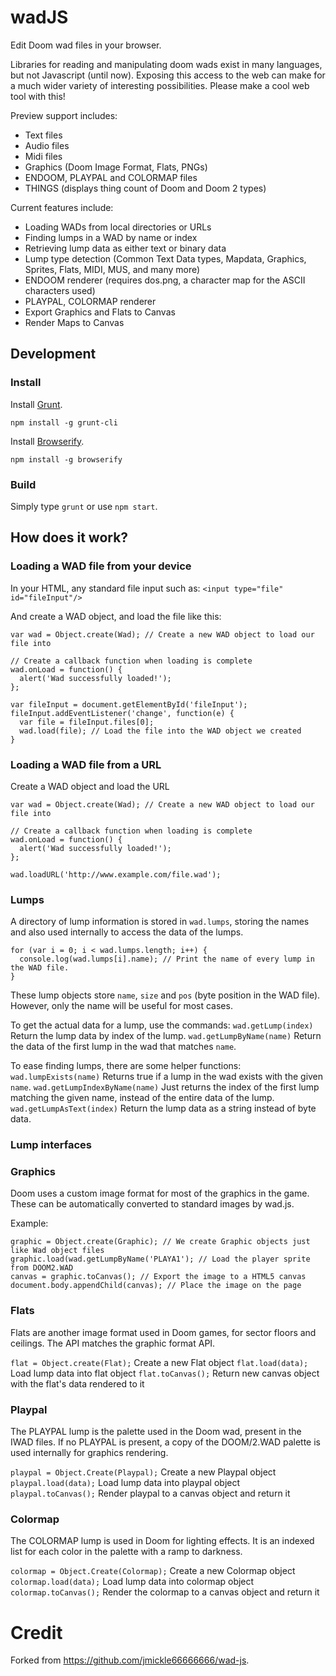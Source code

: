 # wadJS

Edit Doom wad files in your browser.

Libraries for reading and manipulating doom wads exist in many languages, but not Javascript (until now). Exposing this access to the web can make for a much wider variety of interesting possibilities. Please make a cool web tool with this!


Preview support includes:
* Text files
* Audio files
* Midi files
* Graphics (Doom Image Format, Flats, PNGs)
* ENDOOM, PLAYPAL and COLORMAP files
* THINGS (displays thing count of Doom and Doom 2 types)

Current features include:
* Loading WADs from local directories or URLs
* Finding lumps in a WAD by name or index
* Retrieving lump data as either text or binary data
* Lump type detection (Common Text Data types, Mapdata, Graphics, Sprites, Flats, MIDI, MUS, and many more)
* ENDOOM renderer (requires dos.png, a character map for the ASCII characters used)
* PLAYPAL, COLORMAP renderer
* Export Graphics and Flats to Canvas
* Render Maps to Canvas

## Development

### Install

Install [Grunt](http://gruntjs.com/getting-started).

```
npm install -g grunt-cli

```

Install [Browserify](http://browserify.org/).

```
npm install -g browserify
````

### Build

Simply type `grunt` or use `npm start`.

## How does it work?

### Loading a WAD file from your device

In your HTML, any standard file input such as:
`<input type="file" id="fileInput"/>`

And create a WAD object, and load the file like this:
```
var wad = Object.create(Wad); // Create a new WAD object to load our file into

// Create a callback function when loading is complete
wad.onLoad = function() {
  alert('Wad successfully loaded!');
};

var fileInput = document.getElementById('fileInput');
fileInput.addEventListener('change', function(e) {
  var file = fileInput.files[0];
  wad.load(file); // Load the file into the WAD object we created
}
```

### Loading a WAD file from a URL

Create a WAD object and load the URL
```
var wad = Object.create(Wad); // Create a new WAD object to load our file into

// Create a callback function when loading is complete
wad.onLoad = function() {
  alert('Wad successfully loaded!');
}; 

wad.loadURL('http://www.example.com/file.wad');
```

### Lumps

A directory of lump information is stored in `wad.lumps`, storing the names and also used internally to access the data of the lumps.
```
for (var i = 0; i < wad.lumps.length; i++) {
  console.log(wad.lumps[i].name); // Print the name of every lump in the WAD file.
}
```

These lump objects store `name`, `size` and `pos` (byte position in the WAD file). However, only the name will be useful for most cases.

To get the actual data for a lump, use the commands:
`wad.getLump(index)` 
Return the lump data by index of the lump.
`wad.getLumpByName(name)` 
Return the data of the first lump in the wad that matches `name`.

To ease finding lumps, there are some helper functions:
`wad.lumpExists(name)` 
Returns true if a lump in the wad exists with the given `name`.
`wad.getLumpIndexByName(name)` 
Just returns the index of the first lump matching the given name, instead of the entire data of the lump.
`wad.getLumpAsText(index)` 
Return the lump data as a string instead of byte data.

### Lump interfaces

### Graphics

Doom uses a custom image format for most of the graphics in the game. These can be automatically converted to standard images by wad.js.

Example:
```
graphic = Object.create(Graphic); // We create Graphic objects just like Wad object files
graphic.load(wad.getLumpByName('PLAYA1'); // Load the player sprite from DOOM2.WAD
canvas = graphic.toCanvas(); // Export the image to a HTML5 canvas
document.body.appendChild(canvas); // Place the image on the page
```

### Flats

Flats are another image format used in Doom games, for sector floors and ceilings. The API matches the graphic format API.

`flat = Object.create(Flat);` 
Create a new Flat object
`flat.load(data);` 
Load lump data into flat object
`flat.toCanvas();` 
Return new canvas object with the flat's data rendered to it

### Playpal

The PLAYPAL lump is the palette used in the Doom wad, present in the IWAD files. If no PLAYPAL is present, a copy of the DOOM/2.WAD palette is used internally for graphics rendering.

`playpal = Object.Create(Playpal);` 
Create a new Playpal object
`playpal.load(data);` 
Load lump data into playpal object
`playpal.toCanvas();` 
Render playpal to a canvas object and return it

### Colormap

The COLORMAP lump is used in Doom for lighting effects. It is an indexed list for each color in the palette with a ramp to darkness.

`colormap = Object.Create(Colormap);` 
Create a new Colormap object
`colormap.load(data);` 
Load lump data into colormap object
`colormap.toCanvas();`
Render the colormap to a canvas object and return it

# Credit

Forked from <https://github.com/jmickle66666666/wad-js>.